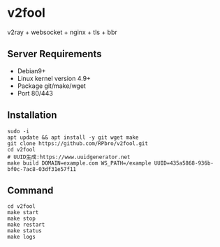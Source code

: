 # v2fool
v2ray + websocket + nginx + tls + bbr

## Server Requirements
- Debian9+
- Linux kernel version 4.9+
- Package git/make/wget
- Port 80/443

## Installation
```shell script
sudo -i
apt update && apt install -y git wget make
git clone https://github.com/RPbro/v2fool.git
cd v2fool
# UUID生成:https://www.uuidgenerator.net
make build DOMAIN=example.com WS_PATH=/example UUID=435a5868-936b-bf0c-7ac8-03df31e57f11
```
## 

## Command
```shell script
cd v2fool
make start
make stop
make restart
make status
make logs
```